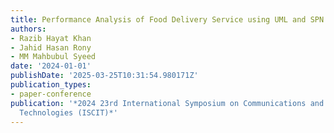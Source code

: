 ```yaml
---
title: Performance Analysis of Food Delivery Service using UML and SPN
authors:
- Razib Hayat Khan
- Jahid Hasan Rony
- MM Mahbubul Syeed
date: '2024-01-01'
publishDate: '2025-03-25T10:31:54.980171Z'
publication_types:
- paper-conference
publication: '*2024 23rd International Symposium on Communications and Information
  Technologies (ISCIT)*'
---
```

